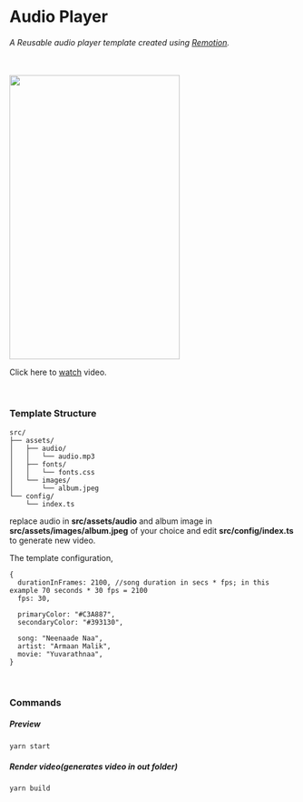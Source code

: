 # Audio Player

###### A Reusable audio player template created using <a href="https://www.remotion.dev/">Remotion</a>.
<br/>
<img width="300" height="500" src="https://raw.githubusercontent.com/varunpbardwaj/remotion-audio-player-template/main/src/assets/images/coverImage.png">

Click here to <a href="https://bardwaj.me/remotion/neenaadena">watch</a> video.

<br />

### Template Structure

```
src/
├── assets/
│   ├── audio/
│   │   └── audio.mp3
│   ├── fonts/
│   │   └── fonts.css
│   └── images/
│       └── album.jpeg
└── config/
    └── index.ts
```

replace audio in <b>src/assets/audio</b> and album image in <b>src/assets/images/album.jpeg</b> of your choice and edit <b>src/config/index.ts</b> to generate new video.

The template configuration,

```
{
  durationInFrames: 2100, //song duration in secs * fps; in this example 70 seconds * 30 fps = 2100
  fps: 30,

  primaryColor: "#C3A887",
  secondaryColor: "#393130",

  song: "Neenaade Naa",
  artist: "Armaan Malik",
  movie: "Yuvarathnaa",
}
```

<br />

### Commands

##### Preview
```bash
yarn start
```
##### Render video(generates video in out folder)
```bash
yarn build
```

<br />

